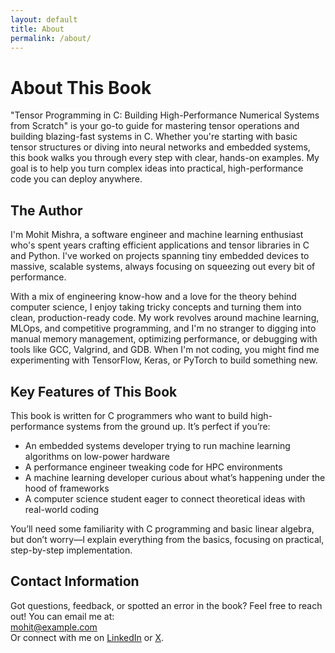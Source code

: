 ```yaml
---
layout: default
title: About
permalink: /about/
---
```


# About This Book

"Tensor Programming in C: Building High-Performance Numerical Systems from Scratch" is your go-to guide for mastering tensor operations and building blazing-fast systems in C. Whether you're starting with basic tensor structures or diving into neural networks and embedded systems, this book walks you through every step with clear, hands-on examples. My goal is to help you turn complex ideas into practical, high-performance code you can deploy anywhere.

## The Author

I'm Mohit Mishra, a software engineer and machine learning enthusiast who's spent years crafting efficient applications and tensor libraries in C and Python. I've worked on projects spanning tiny embedded devices to massive, scalable systems, always focusing on squeezing out every bit of performance.

With a mix of engineering know-how and a love for the theory behind computer science, I enjoy taking tricky concepts and turning them into clean, production-ready code. My work revolves around machine learning, MLOps, and competitive programming, and I'm no stranger to digging into manual memory management, optimizing performance, or debugging with tools like GCC, Valgrind, and GDB. When I'm not coding, you might find me experimenting with TensorFlow, Keras, or PyTorch to build something new.

## Key Features of This Book

This book is written for C programmers who want to build high-performance systems from the ground up. It’s perfect if you’re:

- An embedded systems developer trying to run machine learning algorithms on low-power hardware
- A performance engineer tweaking code for HPC environments
- A machine learning developer curious about what’s happening under the hood of frameworks
- A computer science student eager to connect theoretical ideas with real-world coding

You’ll need some familiarity with C programming and basic linear algebra, but don’t worry—I explain everything from the basics, focusing on practical, step-by-step implementation.

## Contact Information

Got questions, feedback, or spotted an error in the book? Feel free to reach out! You can email me at:  
[mohit@example.com](mailto:mohit@example.com)  
Or connect with me on [LinkedIn](http://linkedin.com/in/mohitmishraml/) or [X](https://x.com/chessMan786).